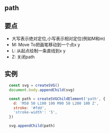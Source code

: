 ## path

要点
----------
- 大写表示绝对定位,小写表示相对定位(例如M和m)
- M: Move To把画笔移动到一个点x y
- L: 从起点绘制一条直线到x y
- Z: 关闭path

实例
----------

```javascript
  const svg = createSVG()
  document.body.appendChild(svg)

  const path = createSVGChildElement('path', {
    d: 'M50 50 L100 100 M90 50 L200 100 Z',
    stroke: '#fdd',
    'stroke-width': '5',
  })

  svg.appendChild(path)
```